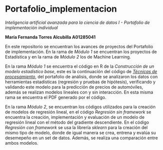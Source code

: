 # Portafolio_implementacion
*Inteligencia artificial avanzada para la ciencia de datos I - Portafolio de implementación individual*

**María Fernanda Torres Alcubilla A01285041**

En este repositorio se encuentran los avances de proyectos del Portafolio de implementación. En la rama de *Módulo 1* se encuentran los proyectos de Estadística y en la rama de *Módulo 2* los de Machine Learning.

En la rama *Módulo 1* se encuentra el código en R de la *Construcción de un modelo estadístico base*, este es la continuación del código de [*Técnicas de procesamiento*](https://github.com/Alcubilla0/Portafolio_analisis/blob/Módulo-1/Técnicas_de_procesamiento_A01285041.ipynb), del portafolio de análisis, donde se analizaron los datos con herramientas estadísticas (regresión y pruebas de hipótesis), verificando y validando este modelo para la predicción de precios de automóviles, además se realizan modelos lineales con y sin interacción. En esta misma rama se encuentra el PDF generado por el código.

En la rama *Módulo 2*, se encuentran los códigos utilizados para la creación de modelos de regresión lineal, en el código *Regresión sin framework* se encuentra la creación, implementación y evaluación de un modelo de regresión lineal con el método del gradiente descendiente. En el código *Regresión con framework* se usa la librería *sklearn* para la creación del mismo tipo de modelo, donde de igual manera se crea, entrena y evalúa su desemepeño en un set de datos. Además, se realiza una comparación entre ambos modelos. 

